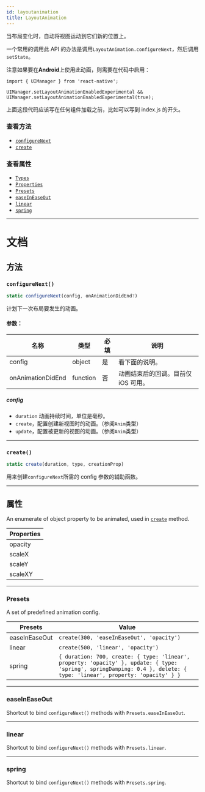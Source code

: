 ```yaml
---
id: layoutanimation
title: LayoutAnimation
---
```


当布局变化时，自动将视图运动到它们新的位置上。

一个常用的调用此 API 的办法是调用`LayoutAnimation.configureNext`，然后调用`setState`。

注意如果要在**Android**上使用此动画，则需要在代码中启用：

```
import { UIManager } from 'react-native';

UIManager.setLayoutAnimationEnabledExperimental && UIManager.setLayoutAnimationEnabledExperimental(true);
```

上面这段代码应该写在任何组件加载之前，比如可以写到 index.js 的开头。

### 查看方法

* [`configureNext`](layoutanimation.md#configurenext)
* [`create`](layoutanimation.md#create)

### 查看属性

* [`Types`](layoutanimation.md#types)
* [`Properties`](layoutanimation.md#properties)
* [`Presets`](layoutanimation.md#presets)
* [`easeInEaseOut`](layoutanimation.md#easeineaseout)
* [`linear`](layoutanimation.md#linear)
* [`spring`](layoutanimation.md#spring)

---

# 文档

## 方法

### `configureNext()`

```jsx
static configureNext(config, onAnimationDidEnd?)
```

计划下一次布局要发生的动画。

#### 参数：

| 名称              | 类型     | 必填 | 说明                                |
| ----------------- | -------- | ---- | ----------------------------------- |
| config            | object   | 是   | 看下面的说明。                      |
| onAnimationDidEnd | function | 否   | 动画结束后的回调。目前仅 iOS 可用。 |

##### config

* `duration` 动画持续时间，单位是毫秒。
* `create`，配置创建新视图时的动画。（参阅`Anim`类型）
* `update`，配置被更新的视图的动画。（参阅`Anim`类型）

---

### `create()`

```jsx
static create(duration, type, creationProp)
```

用来创建`configureNext`所需的 config 参数的辅助函数。

---

## 属性

An enumerate of object property to be animated, used in [`create`](layoutanimation.md#create) method.

| Properties |
| ---------- |
| opacity    |
| scaleX     |
| scaleY     |
| scaleXY    |

---

### Presets

A set of predefined animation config.

| Presets       | Value                                                                                                                                                                 |
| ------------- | --------------------------------------------------------------------------------------------------------------------------------------------------------------------- |
| easeInEaseOut | `create(300, 'easeInEaseOut', 'opacity')`                                                                                                                             |
| linear        | `create(500, 'linear', 'opacity')`                                                                                                                                    |
| spring        | `{ duration: 700, create: { type: 'linear', property: 'opacity' }, update: { type: 'spring', springDamping: 0.4 }, delete: { type: 'linear', property: 'opacity' } }` |

---

### easeInEaseOut

Shortcut to bind `configureNext()` methods with `Presets.easeInEaseOut`.

---

### linear

Shortcut to bind `configureNext()` methods with `Presets.linear`.

---

### spring

Shortcut to bind `configureNext()` methods with `Presets.spring`.
